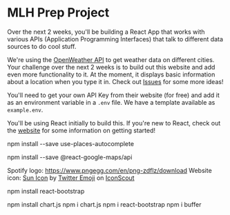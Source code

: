 # MLH Prep Project

Over the next 2 weeks, you'll be building a React App that works with various APIs (Application Programming Interfaces) that talk to different data sources to do cool stuff.

We're using the [OpenWeather API](https://openweathermap.org/current) to get weather data on different cities. Your challenge over the next 2 weeks is to build out this website and add even more functionality to it. At the moment, it displays basic information about a location when you type it in. Check out [Issues](/issues) for some more ideas!

You'll need to get your own API Key from their website (for free) and add it as an environment variable in a `.env` file. We have a template available as `example.env`.

You'll be using React initially to build this. If you're new to React, check out the [website](https://reactjs.org) for some information on getting started! 


npm install --save use-places-autocomplete

npm install --save @react-google-maps/api

Spotify logo:
https://www.pngegg.com/en/png-zdflz/download
Website icon:
<a href="https://iconscout.com/icons/sun" target="_blank">Sun Icon</a> by <a href="https://iconscout.com/contributors/twitter-inc">Twitter Emoji</a> on <a href="https://iconscout.com">IconScout</a>


npm install react-bootstrap

npm install chart.js
npm i chart.js
npm i react-bootstrap
npm i buffer
